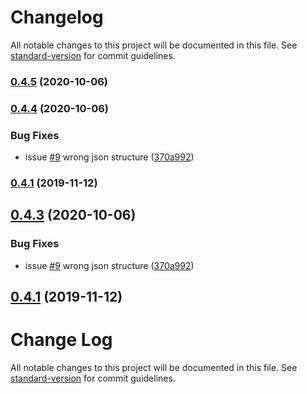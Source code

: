 # Changelog

All notable changes to this project will be documented in this file. See [standard-version](https://github.com/conventional-changelog/standard-version) for commit guidelines.

### [0.4.5](https://github.com/ampretia/node-x509/compare/v0.4.4...v0.4.5) (2020-10-06)

### [0.4.4](https://github.com/ampretia/node-x509/compare/v0.4.2...v0.4.4) (2020-10-06)


### Bug Fixes

* issue [#9](https://github.com/ampretia/node-x509/issues/9) wrong json structure ([370a992](https://github.com/ampretia/node-x509/commit/370a9921fac5a834154c3dfbb308fbdf4bda1036))

### [0.4.1](https://github.com/ampretia/node-x509/compare/v0.3.2...v0.4.1) (2019-11-12)

<a name="0.4.3"></a>
## [0.4.3](https://github.com/ampretia/node-x509/compare/v0.4.2...v0.4.3) (2020-10-06)


### Bug Fixes

* issue [#9](https://github.com/ampretia/node-x509/issues/9) wrong json structure ([370a992](https://github.com/ampretia/node-x509/commit/370a992))



<a name="0.4.1"></a>
## [0.4.1](https://github.com/ampretia/node-x509/compare/v0.3.2...v0.4.1) (2019-11-12)



# Change Log

All notable changes to this project will be documented in this file. See [standard-version](https://github.com/conventional-changelog/standard-version) for commit guidelines.
